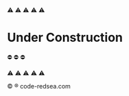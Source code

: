 


:warning:	:warning:	:warning:	:warning:	:warning:	

# Under Construction

:no_entry:	:no_entry:	:no_entry:	

:warning:	:warning:	:warning:	:warning:	:warning:	


:copyright:	 :registered:	code-redsea.com
